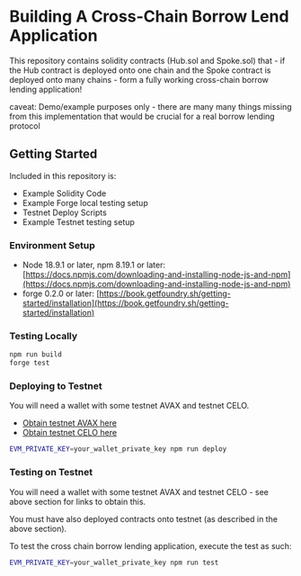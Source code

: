 # Building A Cross-Chain Borrow Lend Application

This repository contains solidity contracts (Hub.sol and Spoke.sol) that - if the Hub contract is deployed onto one chain and the Spoke contract is deployed onto many chains - form a fully working cross-chain borrow lending application!

caveat: Demo/example purposes only - there are many many things missing from this implementation that would be crucial for a real borrow lending protocol

## Getting Started

Included in this repository is:

- Example Solidity Code
- Example Forge local testing setup
- Testnet Deploy Scripts
- Example Testnet testing setup

### Environment Setup

- Node 18.9.1 or later, npm 8.19.1 or later: [https://docs.npmjs.com/downloading-and-installing-node-js-and-npm](https://docs.npmjs.com/downloading-and-installing-node-js-and-npm)
- forge 0.2.0 or later: [https://book.getfoundry.sh/getting-started/installation](https://book.getfoundry.sh/getting-started/installation)

### Testing Locally

```bash
npm run build
forge test
```

### Deploying to Testnet

You will need a wallet with some testnet AVAX and testnet CELO. 

- [Obtain testnet AVAX here](https://core.app/tools/testnet-faucet/?token=C)
- [Obtain testnet CELO here](https://faucet.celo.org/alfajores)

```bash
EVM_PRIVATE_KEY=your_wallet_private_key npm run deploy
```

### Testing on Testnet

You will need a wallet with some testnet AVAX and testnet CELO - see above section for links to obtain this.

You must have also deployed contracts onto testnet (as described in the above section).

To test the cross chain borrow lending application, execute the test as such:

```bash
EVM_PRIVATE_KEY=your_wallet_private_key npm run test
```

